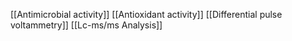 [[Antimicrobial activity]]
[[Antioxidant activity]]
[[Differential pulse voltammetry]]
[[Lc-ms/ms Analysis]]
